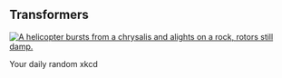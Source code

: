 ## Transformers
[![A helicopter bursts from a chrysalis and alights on a rock, rotors still damp.](https://imgs.xkcd.com/comics/transformers.png)](https://xkcd.com/1336/ "A helicopter bursts from a chrysalis and alights on a rock, rotors still damp.")

Your daily random xkcd
